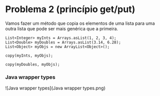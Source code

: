 # Problema 2 (princípio get/put)

Vamos fazer um método que copia os elementos de uma lista para uma
outra lista que pode ser mais genérica que a primeira.

```
List<Integer> myInts = Arrays.asList(1, 2, 3, 4);
List<Double> myDoubles = Arrays.asList(3.14, 6.28);
List<Object> myObjs = new ArrayList<Object>();

copy(myInts, myObjs);

copy(myDoubles, myObjs);
```

### Java wrapper types

![Java wrapper types](Java wrapper types.png)